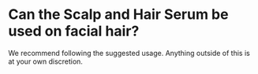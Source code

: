 # Can the Scalp and Hair Serum be used on facial hair?

We recommend following the suggested usage. Anything outside of this is at your own discretion.